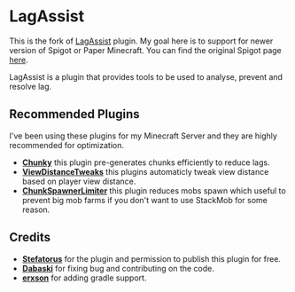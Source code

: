 # LagAssist

This is the fork of [LagAssist](https://git.entryrise.com/stefatorus/LagAssist) plugin.
My goal here is to support for newer version of Spigot or Paper Minecraft.
You can find the original Spigot page [here](https://www.spigotmc.org/resources/lagassist-%E2%9A%A1-advanced-performance-solution-%E2%9A%A1-1-8-1-19-x-compatible.56399/
).

LagAssist is a plugin that provides tools to be used to analyse, prevent and resolve lag.

## Recommended Plugins

I've been using these plugins for my Minecraft Server and they are highly recommended for optimization.

- <b>[Chunky](https://modrinth.com/plugin/chunky)</b> this plugin pre-generates chunks efficiently to reduce lags.
- <b>[ViewDistanceTweaks](https://github.com/froobynooby/ViewDistanceTweaks)</b> this plugins
automaticly tweak view distance based on player view distance.
- <b>[ChunkSpawnerLimiter](https://modrinth.com/plugin/chunkspawnerlimiter)</b> this plugin reduces mobs spawn which useful 
to prevent big mob farms if you don't want to use StackMob for some reason.

## Credits
- <b>[Stefatorus](https://github.com/Stefatorus)</b> for the plugin and permission to publish this plugin for free.
- <b>[Dabaski](https://github.com/Dabaski)</b> for fixing bug and contributing on the code.
- <b>[erxson](https://github.com/erxson)</b> for adding gradle support.
